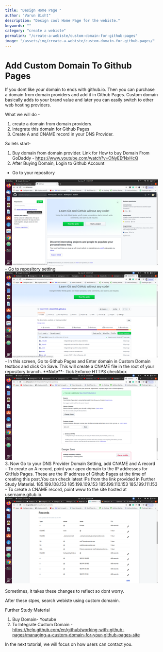 ```yaml
---
title: "Design Home Page "
author: "Varun Bisht"
description: "Design cool Home Page for the webiste."
keywords: ""
category: "create a webiste"
permalink: "/create-a-webiste/custom-domain-for-github-pages"
image: "/assets/img/create-a-webiste/custom-domain-for-github-pages/"
---
```

# Add Custom Domain To Github Pages

If you dont like your domain to ends with github.io. Then you can purchase a domain from domain providers and add it in Github Pages.
Custom domain basically adds to your brand value and later you can easily switch to other web hosting providers.

What we will do -
1. create a domain from domain providers.
2. Integrate this domain for Github Pages
3. Create A and CNAME record in your DNS Provider.

So lets start-
1. Buy domain from domain provider.
Link for How to buy Domain From GoDaddy - https://www.youtube.com/watch?v=ONyEEfNxHcQ
2. After Buying Domain, Login to Github Account
- Go to your repository
<div class="imgCont">
  <img alt="MailChimp Homepage" title="MailChimp Homepage" src="/assets/img/create-a-website/custom-domain-for-github-pages/repository_option.png" />
</div>
- Go to repository setting
<div class="imgCont">
  <img alt="MailChimp Homepage" title="MailChimp Homepage" src="/assets/img/create-a-website/custom-domain-for-github-pages/repository_setting_option.png" />
</div>
- In this screen, Go to Github Pages and Enter domain in Custom Domain textbox and click On Save.
This will create a CNAME file in the root of your repository branch.
**Note**- Tick Enforce HTTPS checkbox
<div class="imgCont">
  <img alt="MailChimp Homepage" title="MailChimp Homepage" src="/assets/img/create-a-website/custom-domain-for-github-pages/github_custom_domain.png" />
</div>
3. Now Go to your DNS Provider Domain Setting, add CNAME and A record
- To create an A record, point your apex domain to the IP addresses for GitHub Pages.
These are the IP address of Github Pages at the time of creating this post.You can check latest IPs from the link provided in Further Study Material.
185.199.108.153
185.199.109.153
185.199.110.153
185.199.111.153
- To create a CNAME record, point www to the site hosted at username.gitub.io.
<div class="imgCont">
  <img alt="MailChimp Homepage" title="MailChimp Homepage" src="/assets/img/create-a-website/custom-domain-for-github-pages/DomainSettings.png" />
</div>

Sometimes, it takes these changes to reflect so dont worry.

After these stpes, search webiste using custom domanin.

Further Study Material
1. Buy Domain- Youtube
2. To Integrate Custom Domain - https://help.github.com/en/github/working-with-github-pages/managing-a-custom-domain-for-your-github-pages-site

In the next tutorial, we will focus on how users can contact you.
